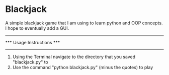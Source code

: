 Blackjack
=========

A simple blackjack game that I am using to learn python and OOP concepts. I hope to eventually add a GUI.

**********************************
***      Usage Instructions    ***
**********************************

1. Using the Terminal navigate to the directory that you saved "blackjack.py" to
2. Use the command "python blackjack.py" (minus the quotes) to play
